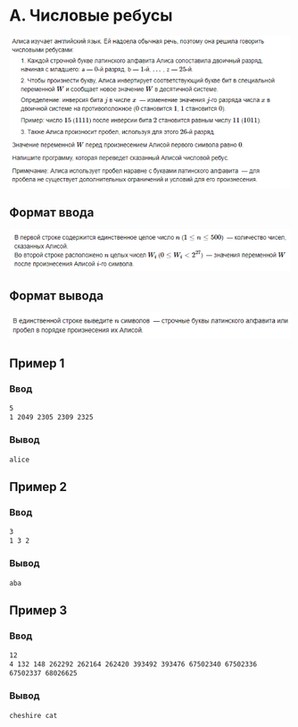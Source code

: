 # A. Числовые ребусы
![img.png](img.png)

## Формат ввода
![img_1.png](img_1.png)

## Формат вывода
![img_2.png](img_2.png)

## Пример 1
### Ввод
``` 
5
1 2049 2305 2309 2325

```

### Вывод
```
alice

```

## Пример 2
### Ввод
``` 
3
1 3 2

```

### Вывод
```
aba

```

## Пример 3
### Ввод
``` 
12
4 132 148 262292 262164 262420 393492 393476 67502340 67502336 67502337 68026625

```

### Вывод
```
cheshire cat

```

